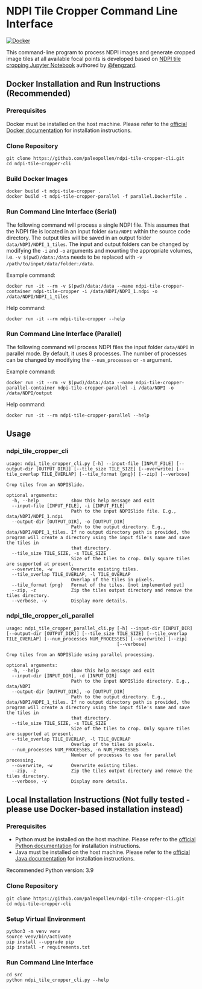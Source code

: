 # NDPI Tile Cropper Command Line Interface

[![Docker](https://github.com/paleopollen/ndpi-tile-cropper-cli/actions/workflows/docker-publish.yml/badge.svg)](https://github.com/paleopollen/ndpi-tile-cropper-cli/actions/workflows/docker-publish.yml)

This command-line program to process NDPI images and generate cropped image tiles at all available focal points is developed based on [NDPI tile cropping Jupyter Notebook](https://github.com/fengzard/open_world_pollen_detection/blob/main/03_NDPI_Slide_Annotation/03_00_ndpi_cropping.ipynb) authored by [@fengzard](https://github.com/fengzard).

## Docker Installation and Run Instructions (Recommended)

### Prerequisites
Docker must be installed on the host machine. Please refer to the [official Docker documentation](https://docs.docker.com/get-docker/) for installation instructions.

### Clone Repository

```shell
git clone https://github.com/paleopollen/ndpi-tile-cropper-cli.git
cd ndpi-tile-cropper-cli
```

### Build Docker Images

```shell
docker build -t ndpi-tile-cropper .
docker build -t ndpi-tile-cropper-parallel -f parallel.Dockerfile .
```

### Run Command Line Interface (Serial)

The following command will process a single NDPI file. This assumes that the NDPI file is located in an input folder `data/NDPI` within the source code directory. 
The output tiles will be saved in an output folder `data/NDPI/NDPI_1_tiles`. The input and output folders can be changed by modifying the `-i` and `-o` arguments and mounting the appropriate volumes, 
i.e. `-v $(pwd)/data:/data` needs to be replaced with `-v /path/to/input/data/folder:/data`.

Example command:

```shell
docker run -it --rm -v $(pwd)/data:/data --name ndpi-tile-cropper-container ndpi-tile-cropper -i /data/NDPI/NDPI_1.ndpi -o /data/NDPI/NDPI_1_tiles
```

Help command:

```shell
docker run -it --rm ndpi-tile-cropper --help
```

### Run Command Line Interface (Parallel)

The following command will process NDPI files the input folder `data/NDPI` in parallel mode. By default, it uses 8 processes. 
The number of processes can be changed by modifying the `--num_processes` or `-n` argument.

Example command:

```shell
docker run -it --rm -v $(pwd)/data:/data --name ndpi-tile-cropper-parallel-container ndpi-tile-cropper-parallel -i /data/NDPI -o /data/NDPI/output
```

Help command:

```shell
docker run -it --rm ndpi-tile-cropper-parallel --help
```

## Usage


### ndpi_tile_cropper_cli

```shell
usage: ndpi_tile_cropper_cli.py [-h] --input-file [INPUT_FILE] [--output-dir [OUTPUT_DIR]] [--tile_size TILE_SIZE] [--overwrite] [--tile_overlap TILE_OVERLAP] [--tile_format {png}] [--zip] [--verbose]

Crop tiles from an NDPISlide.

optional arguments:
  -h, --help            show this help message and exit
  --input-file [INPUT_FILE], -i [INPUT_FILE]
                        Path to the input NDPISlide file. E.g., data/NDPI/NDPI_1.ndpi
  --output-dir [OUTPUT_DIR], -o [OUTPUT_DIR]
                        Path to the output directory. E.g., data/NDPI/NDPI_1_tiles. If no output directory path is provided, the program will create a directory using the input file's name and save the tiles in
                        that directory.
  --tile_size TILE_SIZE, -s TILE_SIZE
                        Size of the tiles to crop. Only square tiles are supported at present.
  --overwrite, -w       Overwrite existing tiles.
  --tile_overlap TILE_OVERLAP, -l TILE_OVERLAP
                        Overlap of the tiles in pixels.
  --tile_format {png}   Format of the tiles. [not implemented yet]
  --zip, -z             Zip the tiles output directory and remove the tiles directory.
  --verbose, -v         Display more details.
```

### ndpi_tile_cropper_cli_parallel

```shell
usage: ndpi_tile_cropper_parallel_cli.py [-h] --input-dir [INPUT_DIR] [--output-dir [OUTPUT_DIR]] [--tile_size TILE_SIZE] [--tile_overlap TILE_OVERLAP] [--num_processes NUM_PROCESSES] [--overwrite] [--zip]
                                         [--verbose]

Crop tiles from an NDPISlide using parallel processing.

optional arguments:
  -h, --help            show this help message and exit
  --input-dir [INPUT_DIR], -d [INPUT_DIR]
                        Path to the input NDPISlide directory. E.g., data/NDPI
  --output-dir [OUTPUT_DIR], -o [OUTPUT_DIR]
                        Path to the output directory. E.g., data/NDPI/NDPI_1_tiles. If no output directory path is provided, the program will create a directory using the input file's name and save the tiles in
                        that directory.
  --tile_size TILE_SIZE, -s TILE_SIZE
                        Size of the tiles to crop. Only square tiles are supported at present.
  --tile_overlap TILE_OVERLAP, -l TILE_OVERLAP
                        Overlap of the tiles in pixels.
  --num_processes NUM_PROCESSES, -n NUM_PROCESSES
                        Number of processes to use for parallel processing.
  --overwrite, -w       Overwrite existing tiles.
  --zip, -z             Zip the tiles output directory and remove the tiles directory.
  --verbose, -v         Display more details.
```

## Local Installation Instructions (Not fully tested - please use Docker-based installation instead)

### Prerequisites
- Python must be installed on the host machine. Please refer to the [official Python documentation](https://www.python.org/downloads/) for installation instructions.
- Java must be installed on the host machine. Please refer to the [official Java documentation](https://www.java.com/en/download/) for installation instructions.

Recommended Python version: 3.9

### Clone Repository

```shell
git clone https://github.com/paleopollen/ndpi-tile-cropper-cli.git
cd ndpi-tile-cropper-cli
```

### Setup Virtual Environment

```shell
python3 -m venv venv
source venv/bin/activate
pip install --upgrade pip
pip install -r requirements.txt
```

### Run Command Line Interface

```shell
cd src
python ndpi_tile_cropper_cli.py --help
```
